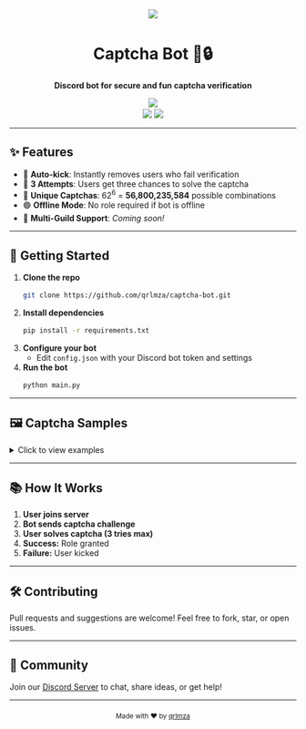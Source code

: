 
<div align="center">
  <img src="https://img.icons8.com/color/96/000000/captcha.png" width="80"/>
  <h1>Captcha Bot 🤖🔒</h1>
  <p><b>Discord bot for secure and fun captcha verification</b></p>
  <a href="https://discord.gg/FCFa3XqUeK"><img src="https://img.shields.io/discord/1141879934538577920?label=Join%20Discord&logo=discord&color=5865F2"/></a>
  <br>
  <img src="https://img.shields.io/badge/Python-3.10+-blue?logo=python"/>
  <img src="https://img.shields.io/badge/License-MIT-green"/>
</div>

---

## ✨ Features

* 🚫 **Auto-kick**: Instantly removes users who fail verification
* 🔄 **3 Attempts**: Users get three chances to solve the captcha
* 🧩 **Unique Captchas**: 62<sup>6</sup> = <b>56,800,235,584</b> possible combinations
* 🟢 **Offline Mode**: No role required if bot is offline
* 🏢 **Multi-Guild Support**: *Coming soon!*

---

## 🚀 Getting Started

1. **Clone the repo**
	```bash
	git clone https://github.com/qrlmza/captcha-bot.git
	```
2. **Install dependencies**
	```bash
	pip install -r requirements.txt
	```
3. **Configure your bot**
	- Edit `config.json` with your Discord bot token and settings
4. **Run the bot**
	```bash
	python main.py
	```

---

## 🖼️ Captcha Samples

<details>
  <summary>Click to view examples</summary>
  <img src="captchas/1KrcC0cUpsTWhD7FRAFC.png" width="120"/>
  <img src="captchas/a411TcCxsqINRTTs1Zp6.png" width="120"/>
  <img src="captchas/BRzIxoiIusBuehQeyMxK.png" width="120"/>
</details>

---

## 📚 How It Works

1. **User joins server**
2. **Bot sends captcha challenge**
3. **User solves captcha (3 tries max)**
4. **Success:** Role granted
5. **Failure:** User kicked

---

## 🛠️ Contributing

Pull requests and suggestions are welcome! Feel free to fork, star, or open issues.

---

## 💬 Community

Join our [Discord Server](https://discord.gg/CfmuRQnn) to chat, share ideas, or get help!

---

<div align="center">
  <sub>Made with ❤️ by <a href="https://github.com/qrlmza">qrlmza</a></sub>
</div>

